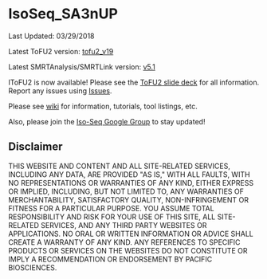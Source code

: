 # IsoSeq_SA3nUP
Last Updated: 03/29/2018


Latest ToFU2 version: [tofu2_v19](https://github.com/Magdoll/cDNA_Cupcake/tree/tofu2_v19)

Latest SMRTAnalysis/SMRTLink version: [v5.1](http://www.pacb.com/support/software-downloads/)

IToFU2 is now available! Please see the [ToFU2 slide deck](https://www.dropbox.com/s/muskjzgju0dl5ql/20170808_ToFU2_for_GitHub_legal_FINAL.pdf?dl=0) for all information. Report any issues using [Issues](https://github.com/PacificBiosciences/IsoSeq_SA3nUP/issues).

Please see [wiki](https://github.com/PacificBiosciences/IsoSeq_SA3nUP/wiki) for information, tutorials, tool listings, etc.

Also, please join the [Iso-Seq Google Group](https://groups.google.com/forum/#!forum/smrt_isoseq) to stay updated!

Disclaimer
----------
THIS WEBSITE AND CONTENT AND ALL SITE-RELATED SERVICES, INCLUDING ANY DATA, ARE PROVIDED "AS IS," WITH ALL FAULTS, WITH NO REPRESENTATIONS OR WARRANTIES OF ANY KIND, EITHER EXPRESS OR IMPLIED, INCLUDING, BUT NOT LIMITED TO, ANY WARRANTIES OF MERCHANTABILITY, SATISFACTORY QUALITY, NON-INFRINGEMENT OR FITNESS FOR A PARTICULAR PURPOSE. YOU ASSUME TOTAL RESPONSIBILITY AND RISK FOR YOUR USE OF THIS SITE, ALL SITE-RELATED SERVICES, AND ANY THIRD PARTY WEBSITES OR APPLICATIONS. NO ORAL OR WRITTEN INFORMATION OR ADVICE SHALL CREATE A WARRANTY OF ANY KIND. ANY REFERENCES TO SPECIFIC PRODUCTS OR SERVICES ON THE WEBSITES DO NOT CONSTITUTE OR IMPLY A RECOMMENDATION OR ENDORSEMENT BY PACIFIC BIOSCIENCES.
